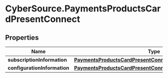 # CyberSource.PaymentsProductsCardPresentConnect

## Properties
Name | Type | Description | Notes
------------ | ------------- | ------------- | -------------
**subscriptionInformation** | [**PaymentsProductsCardPresentConnectSubscriptionInformation**](PaymentsProductsCardPresentConnectSubscriptionInformation.md) |  | [optional] 
**configurationInformation** | [**PaymentsProductsCardPresentConnectConfigurationInformation**](PaymentsProductsCardPresentConnectConfigurationInformation.md) |  | [optional] 


